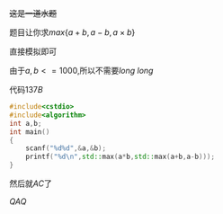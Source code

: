 ~~这是一道水题~~

题目让你求$max\{a+b,a-b,a \times b\}$

直接模拟即可

由于$a,b<=1000$,所以不需要$long$ $long$

代码$137B$

```cpp
#include<cstdio>
#include<algorithm>
int a,b;
int main()
{
    scanf("%d%d",&a,&b);
    printf("%d\n",std::max(a*b,std::max(a+b,a-b)));
}
```
然后就$AC$了

$QAQ$

